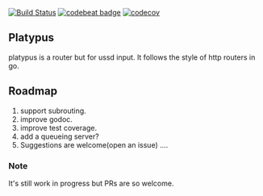 [![Build Status](https://cloud.drone.io/api/badges/rugwirobaker/platypus/status.svg)](https://cloud.drone.io/rugwirobaker/platypus)
[![codebeat badge](https://codebeat.co/badges/aeb375cb-8061-44de-8ac1-6ce1a5e8500f)](https://codebeat.co/projects/github-com-rugwirobaker-platypus-master)
[![codecov](https://codecov.io/gh/rugwirobaker/platypus/branch/master/graph/badge.svg)](https://codecov.io/gh/rugwirobaker/platypus)
## Platypus

platypus is a router but for ussd input. It follows the style of http routers in go.


## Roadmap

1. support subrouting.
2. improve godoc.
3. improve test coverage.
4. add a queueing server?
5. Suggestions are welcome(open an issue) ....

### Note

It's still work in progress but PRs are so welcome.